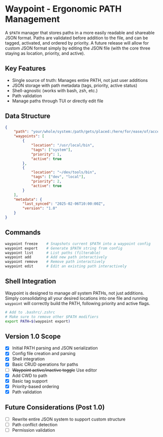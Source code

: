 # Waypoint - Ergonomic PATH Management

A `$PATH` manager that stores paths in a more easily readable and shareable JSON format. Paths
are validated before addition to the file, and can be tagged, activated, and ordered by priority.
A future release will allow for custom JSON format simply by editing the JSON file (with the core
three staying as location, priority, and active).


## Key Features

- Single source of truth: Manages entire PATH, not just user additions
- JSON storage with path metadata (tags, priority, active status)
- Shell-agnostic (works with bash, zsh, etc.)
- Path validation
- Manage paths through TUI or directly edit file

## Data Structure

```json
{
    "path": "your/whole/system:/path/gets/placed:/here/for/ease/of/access",
    "waypoints": [
        {
            "location": "/usr/local/bin",
            "tags": ["system"],
            "priority": 1,
            "active": true
        },
        {
            "location": "~/dev/tools/bin",
            "tags": ["dev", "local"],
            "priority": 2,
            "active": true
        }
    ],
    "metadata": {
        "last_synced": "2025-02-06T10:00:00Z",
        "version": "1.0"
    }
}
```

## Commands

```bash
waypoint freeze    # Snapshots current $PATH into a waypoint config
waypoint export    # Generate $PATH string from config
waypoint list      # List paths (filterable)
waypoint add       # Add new path interactively
waypoint remove    # Remove path interactively
waypoint edit      # Edit an existing path interactively
```

## Shell Integration

Waypoint is designed to manage _all_ system PATHs, not just additions. Simply
consolidating all your desired locations into one file and running `waypoint`
will correctly build the PATH, following priority and active flags.

```bash
# Add to .bashrc/.zshrc
# Make sure to remove other $PATH modifiers
export PATH=$(waypoint export)
```

## Version 1.0 Scope

- [x] Initial PATH parsing and JSON serialization
- [x] Config file creation and parsing
- [x] Shell integration
- [x] Basic CRUD operations for paths
- [ ] ~~Waypoint active/inactive toggle~~ Use editor
- [x] Add CWD to path
- [x] Basic tag support
- [x] Priority-based ordering
- [x] Path validation

## Future Considerations (Post 1.0)

- [ ] Rewrite entire JSON system to support custom structure
- [ ] Path conflict detection
- [ ] Permission validation
